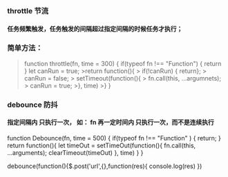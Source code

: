### throttle 节流
#### 任务频繁触发，任务触发的间隔超过指定间隔的时候任务才执行；   
### 简单方法：
> function throttle(fn, time = 300) {
>    if(typeof fn !== "Function") {
>       return
>  }
> let canRun = true;
    >return function(){
     >   if(!canRun) { return};
      >  canRun = false;
       > setTimeout(function(){
        >    fn.call(this, ...argumnets);
        >   canRun = true;
        >}, time)
    >}
>}


### debounce 防抖

#### 指定间隔内 只执行一次， 如： fn 再一定时间内 只执行一次，而不是连续执行

function Debounce(fn, time = 500) {
    if(typeof fn !== "Function" ) {
        return;
    }
    return function(){
        let timeOut = setTimeOut(function(){
            fn.call(this, ...arguments);
            clearTimeout(timeOut)
        }, time)
    }
}

debounce(function(){$.post('url',{},function(res){
    console.log(res)
})
